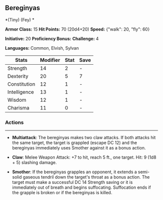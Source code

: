 ## Bereginyas
*(Tiny) (Fey) *

**Armor Class:** 15
**Hit Points:** 70 (20d4+20)
**Speed:** {"walk": 20, "fly": 60}

**Initiative:** 20
**Proficiency Bonus:**
**Challenge:** 4

**Languages:** Common, Elvish, Sylvan



| Stats | Modifier | Stat | Save
| ---- | ---- | ---- | ---- |
| Strength | 14 | 2 | - |
| Dexterity | 20 | 5 | 7 |
| Constitution | 12 | 1 | - |
| Intelligence | 13 | 1 | - |
| Wisdom | 12 | 1 | - |
| Charisma | 11 | 0 | - |

### Actions
 --- 
- **Multiattack**: The bereginyas makes two claw attacks. If both attacks hit the same target, the target is grappled (escape DC 12) and the bereginyas immediately uses Smother against it as a bonus action.

- **Claw**: Melee Weapon Attack: +7 to hit, reach 5 ft., one target. Hit: 9 (1d8 + 5) slashing damage.

- **Smother**: If the bereginyas grapples an opponent, it extends a semi-solid gaseous tendril down the target's throat as a bonus action. The target must make a successful DC 14 Strength saving or it is immediately out of breath and begins suffocating. Suffocation ends if the grapple is broken or if the bereginyas is killed.

